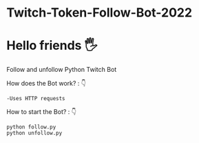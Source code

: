 # Twitch-Token-Follow-Bot-2022
 
# Hello friends 🖐️

Follow and unfollow Python Twitch Bot


How does the Bot work? : 👇

    -Uses HTTP requests

How to start the Bot? : 👇

    python follow.py
    python unfollow.py